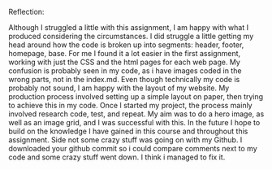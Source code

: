 
Reflection:

Although I struggled a little with this assignment, I am happy with what I produced considering the circumstances. I did struggle a little getting my head around how the code is broken up into segments: header, footer, homepage, base. For me I found it a lot easier in the first assignment, working with just the CSS and the html pages for each web page. My confusion is probably seen in my code, as i have images coded in the wrong parts, not in the index.md. Even though technically my code is probably not sound, I am happy with the layout of my website. My production process involved setting up a simple layout on paper, then trying to achieve this in my code. Once I started my project, the process mainly involved research code, test, and repeat. My aim was to do a hero image, as well as an image grid, and I was successful with this.  In the future I hope to build on the knowledge I have gained in this course and throughout this assignment. Side not some crazy stuff was going on with my Github. I downloaded your github commit so i could compare comments next to my code and some crazy stuff went down. I think i managed to fix it.